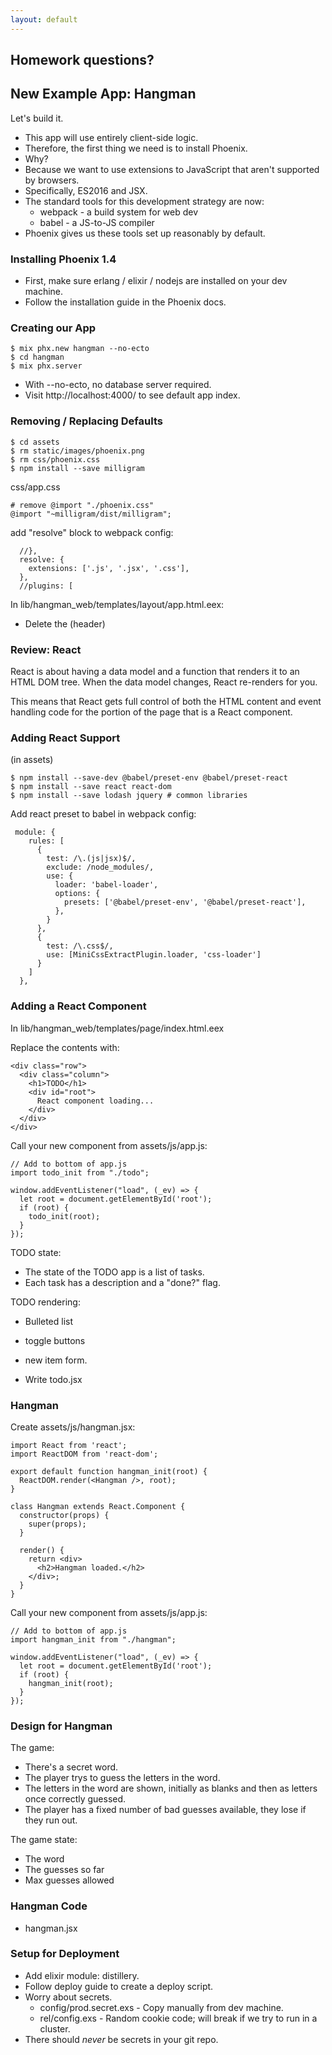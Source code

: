 ```yaml
---
layout: default
---
```


## Homework questions?

## New Example App: Hangman

Let's build it.

 - This app will use entirely client-side logic. 
 - Therefore, the first thing we need is to install Phoenix. 
 - Why?
 - Because we want to use extensions to JavaScript that aren't
   supported by browsers.
 - Specifically, ES2016 and JSX.
 - The standard tools for this development strategy are now:
   - webpack - a build system for web dev
   - babel - a JS-to-JS compiler
 - Phoenix gives us these tools set up reasonably by default.

### Installing Phoenix 1.4

 - First, make sure erlang / elixir / nodejs are installed
   on your dev machine.
 - Follow the installation guide in the Phoenix docs.

### Creating our App

```
$ mix phx.new hangman --no-ecto
$ cd hangman
$ mix phx.server
```

 - With --no-ecto, no database server required.
 - Visit http://localhost:4000/ to see default app index.


### Removing / Replacing Defaults

```
$ cd assets
$ rm static/images/phoenix.png
$ rm css/phoenix.css
$ npm install --save milligram
```

css/app.css

```
# remove @import "./phoenix.css"
@import "~milligram/dist/milligram";
```

add "resolve" block to webpack config:

```
  //},
  resolve: {
    extensions: ['.js', '.jsx', '.css'],
  },
  //plugins: [
```

In lib/hangman\_web/templates/layout/app.html.eex:

 - Delete the (header)

### Review: React

React is about having a data model and a function that renders it to
an HTML DOM tree. When the data model changes, React re-renders for
you.

This means that React gets full control of both the HTML content and
event handling code for the portion of the page that is a React
component.

### Adding React Support

(in assets)

```
$ npm install --save-dev @babel/preset-env @babel/preset-react
$ npm install --save react react-dom
$ npm install --save lodash jquery # common libraries
```

Add react preset to babel in webpack config:

```
 module: {
    rules: [
      {
        test: /\.(js|jsx)$/,
        exclude: /node_modules/,
        use: {
          loader: 'babel-loader',
          options: {
            presets: ['@babel/preset-env', '@babel/preset-react'],
          },
        }
      },
      {
        test: /\.css$/,
        use: [MiniCssExtractPlugin.loader, 'css-loader']
      }
    ]
  },
```

### Adding a React Component

In lib/hangman\_web/templates/page/index.html.eex

Replace the contents with:

```
<div class="row">
  <div class="column">
    <h1>TODO</h1>
    <div id="root">
      React component loading...
    </div>
  </div>
</div>
```

Call your new component from assets/js/app.js:

```
// Add to bottom of app.js
import todo_init from "./todo";

window.addEventListener("load", (_ev) => {
  let root = document.getElementById('root');
  if (root) {
    todo_init(root);
  }
});
```

TODO state:

 - The state of the TODO app is a list of tasks.
 - Each task has a description and a "done?" flag.

TODO rendering:

 - Bulleted list
 - toggle buttons 
 - new item form.

 - Write todo.jsx


### Hangman

Create assets/js/hangman.jsx:

```
import React from 'react';
import ReactDOM from 'react-dom';

export default function hangman_init(root) {
  ReactDOM.render(<Hangman />, root);
}

class Hangman extends React.Component {
  constructor(props) {
    super(props);
  }

  render() {
    return <div>
      <h2>Hangman loaded.</h2>
    </div>;
  }
}
```

Call your new component from assets/js/app.js:

```
// Add to bottom of app.js
import hangman_init from "./hangman";

window.addEventListener("load", (_ev) => {
  let root = document.getElementById('root');
  if (root) {
    hangman_init(root);
  }
});
```

### Design for Hangman

The game:

 - There's a secret word.
 - The player trys to guess the letters in the word.
 - The letters in the word are shown, initially as blanks and
   then as letters once correctly guessed.
 - The player has a fixed number of bad guesses available, they
   lose if they run out.

The game state:

 - The word
 - The guesses so far
 - Max guesses allowed

### Hangman Code

 - hangman.jsx

### Setup for Deployment

 - Add elixir module: distillery.
 - Follow deploy guide to create a deploy script.
 - Worry about secrets.
   - config/prod.secret.exs - Copy manually from dev machine.
   - rel/config.exs - Random cookie code; will break if we try
         to run in a cluster.
 - There should *never* be secrets in your git repo.


